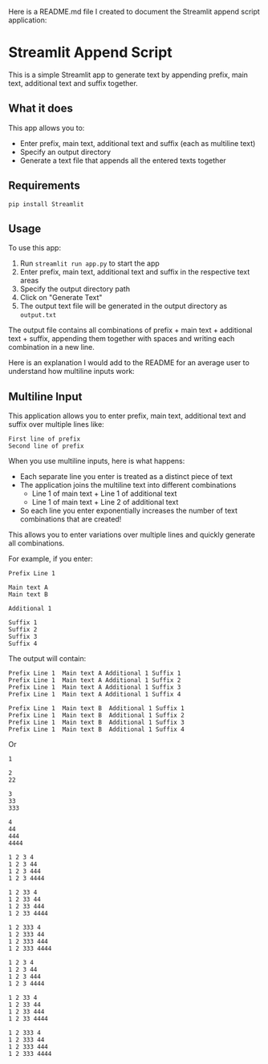 Here is a README.md file I created to document the Streamlit append script application:

# Streamlit Append Script

This is a simple Streamlit app to generate text by appending prefix, main text, additional text and suffix together.

## What it does

This app allows you to:

- Enter prefix, main text, additional text and suffix (each as multiline text)
- Specify an output directory 
- Generate a text file that appends all the entered texts together

## Requirements 
```
pip install Streamlit
```

## Usage

To use this app:

1. Run `streamlit run app.py` to start the app
2. Enter prefix, main text, additional text and suffix in the respective text areas
3. Specify the output directory path
4. Click on "Generate Text"
5. The output text file will be generated in the output directory as `output.txt`

The output file contains all combinations of prefix + main text + additional text + suffix, appending them together with spaces and writing each combination in a new line.

Here is an explanation I would add to the README for an average user to understand how multiline inputs work:

## Multiline Input

This application allows you to enter prefix, main text, additional text and suffix over multiple lines like:

```
First line of prefix
Second line of prefix
```

When you use multiline inputs, here is what happens:

- Each separate line you enter is treated as a distinct piece of text
- The application joins the multiline text into different combinations 
    - Line 1 of main text + Line 1 of additional text 
    - Line 1 of main text + Line 2 of additional text
- So each line you enter exponentially increases the number of text combinations that are created!

This allows you to enter variations over multiple lines and quickly generate all combinations.

For example, if you enter:

```
Prefix Line 1 

Main text A
Main text B 

Additional 1

Suffix 1
Suffix 2
Suffix 3
Suffix 4
```

The output will contain:

```
Prefix Line 1  Main text A Additional 1 Suffix 1
Prefix Line 1  Main text A Additional 1 Suffix 2 
Prefix Line 1  Main text A Additional 1 Suffix 3
Prefix Line 1  Main text A Additional 1 Suffix 4

Prefix Line 1  Main text B  Additional 1 Suffix 1
Prefix Line 1  Main text B  Additional 1 Suffix 2 
Prefix Line 1  Main text B  Additional 1 Suffix 3
Prefix Line 1  Main text B  Additional 1 Suffix 4
```
Or 

```
1

2
22

3
33
333

4
44
444
4444
```

```
1 2 3 4
1 2 3 44
1 2 3 444
1 2 3 4444

1 2 33 4
1 2 33 44
1 2 33 444
1 2 33 4444

1 2 333 4
1 2 333 44
1 2 333 444
1 2 333 4444

1 2 3 4
1 2 3 44
1 2 3 444
1 2 3 4444

1 2 33 4
1 2 33 44
1 2 33 444
1 2 33 4444

1 2 333 4
1 2 333 44
1 2 333 444
1 2 333 4444

```
